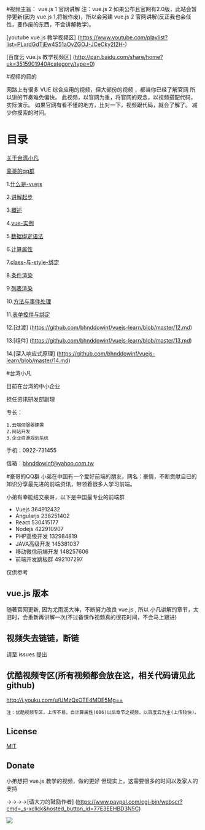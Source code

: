 #视频主旨：
  vue.js 1 官网讲解
  注：vue.js 2 如果公布且官网有2.0版，此站会暂停更新(因为 vue.js 1,将被作废)，所以会另建 vue.js 2 官网讲解(反正我也会任性，要作废的东西，不会讲解教学)。

  [youtube vue.js 教学视频区] (https://www.youtube.com/playlist?list=PLxrdGdTjEw4S51aOvZGOJ-JCeCky2I2H-)

  [百度云 vue.js 教学视频区] (http://pan.baidu.com/share/home?uk=3515901940#category/type=0)

#视频的目的

  网路上有很多 VUE 综合应用的视频，但大部份的视频 ，都当你已经了解官网
  所以讲的节奏难免偏快。
  此视频，以官网为重，将官网的观念，以视频搭配代码，实际演示。
  如果官网有看不懂的地方，比对一下，视频跟代码，就会了解了。
  减少你摸索的时间。

# 目录

  [关于台湾小凡](https://github.com/bhnddowinf/vuejs-learn#台湾小凡)

  [豪哥的qq群](https://github.com/bhnddowinf/vuejs-learn#豪哥的qq群)

  1.[什么是-vuejs](https://github.com/bhnddowinf/vuejs-learn/blob/master/01.md)

  2.[讲解起步](https://github.com/bhnddowinf/vuejs-learn/blob/master/02.md)

  3.[概述](https://github.com/bhnddowinf/vuejs-learn/blob/master/03.md)

  4.[vue-实例](https://github.com/bhnddowinf/vuejs-learn/blob/master/04.md)

  5.[数据绑定语法](https://github.com/bhnddowinf/vuejs-learn/blob/master/05.md)

  6.[计算属性](https://github.com/bhnddowinf/vuejs-learn/blob/master/06.md)

  7.[class-与-style-绑定](https://github.com/bhnddowinf/vuejs-learn/blob/master/07.md)

  8.[条件渲染](https://github.com/bhnddowinf/vuejs-learn/blob/master/08.md)

  9.[列表渲染](https://github.com/bhnddowinf/vuejs-learn/blob/master/09.md)

  10.[方法与事件处理](https://github.com/bhnddowinf/vuejs-learn/blob/master/10.md)

  11.[表单控件与绑定](https://github.com/bhnddowinf/vuejs-learn/blob/master/11.md)

  12.[过渡] (https://github.com/bhnddowinf/vuejs-learn/blob/master/12.md)

  13.[组件] (https://github.com/bhnddowinf/vuejs-learn/blob/master/13.md)

  14.[深入响应式原理] (https://github.com/bhnddowinf/vuejs-learn/blob/master/14.md)

#台湾小凡

目前在台湾的中小企业

担任资讯研发部副理

专长：

	1.云端伺服器建置
	2.网站开发
	3.企业资源规划系统

  手机：0922-731455

  信箱：bhnddowinf@yahoo.com.tw

#豪哥的QQ群
  小弟在中国有一个爱好前端的朋友，网名：豪情，不断贡献自已的知识分享最先进的前端资讯，带领着很多人学习前端。

  小弟有幸能结交豪哥，以下是中国最专业的前端群

* 	Vuejs 364912432
* 	Angularjs 238251402
* 	React 530415177
* 	Nodejs 422910907
* 	PHP高级开发 132984819
* 	JAVA高级开发 145381037
* 	移动微信前端开发 148257606
* 	前端开发跳板群 492107297


仅供参考

## vue.js 版本

  随著官网更新, 因为尤雨溪大神，不断努力改良 vue.js , 所以 小凡讲解的章节，太旧时，会重新再讲解一次(不过备课作视频真的很花时间，不会马上跟进)

## 视频失去链链，断链

  请至 issues 提出


## 优酷视频专区(所有视频都会放在这，相关代码请见此 github)
  http://i.youku.com/u/UMzQxOTE4MDE5Mg==

	注：优酷视频专区，上传不易，自计算属性(006)以后章节之视频，以百度云为主(上传较快)。




## License

  [MIT](http://opensource.org/licenses/MIT)

## Donate

  小弟想把 vue.js 教学的视频，做的更好
  但现实上，这需要很多的时间以及家人的支持

  →→→→[请大力的鼓励作者] (https://www.paypal.com/cgi-bin/webscr?cmd=_s-xclick&hosted_button_id=77E3EEHBD3N5C)

  ![](https://github.com/bhnddowinf/vuejs-learn/blob/master/03/wechat_qrcode.png)

